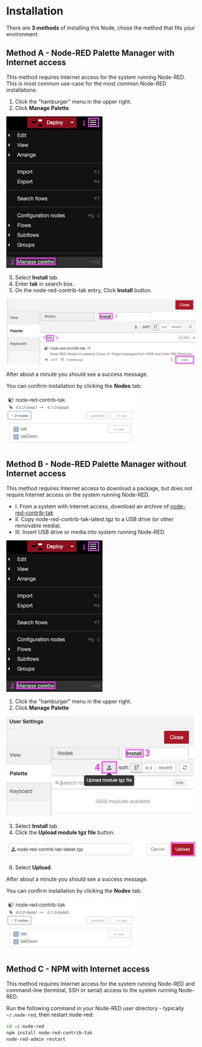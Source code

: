 # Installation

There are **3 methods** of installing this Node, chose the method that fits your environment.

## Method A - Node-RED Palette Manager with Internet access

This method requires Internet access for the system running Node-RED. This is most common use-case for the most common Node-RED installations.

1. Click the "hamburger" menu in the upper right.
2. Click **Manage Palette**.

![Method A 1](install/gui_install1.png)

<ol start=3>
  <li>Select <strong>Install</strong> tab.</li>
  <li>Enter <strong>tak</strong> in search box.</li>
  <li>On the node-red-contrib-tak entry, Click <strong>Install</strong> button.</li>
</ol>

![Method A 2](install/gui_install2.png)

After about a minute you should see a success message.

You can confirm installation by clicking the **Nodes** tab:

![Method B 3](install/tak-palette-nodes.png)

## Method B - Node-RED Palette Manager without Internet access

This method requires Internet access to download a package, but does not require Internet access on the system running Node-RED.

- I. From a system with Internet access, download an archive of [node-red-contrib-tak](https://github.com/snstac/node-red-contrib-tak/releases/latest/download/node-red-contrib-tak-latest.tgz)
- II. Copy node-red-contrib-tak-latest.tgz to a USB drive (or other removable media).
- III. Insert USB drive or media into system running Node-RED.

![Method B 1](install/manage-palette.png)

<ol start=1>
  <li>Click the "hamburger" menu in the upper right.</li>
  <li>Click <strong>Manage Palette</strong></li>
</ol>

![Method B 2](install/tak-palette-install-upload.png)

<ol start=3>
  <li>Select <strong>Install</strong> tab.</li>
  <li>Click the <strong>Upload module tgz file</strong> button.</li>
</ol>

![Method B 3](install/tak-palette-install-upload-upload.png)

<ol start=6>
  <li>Select <strong>Upload</strong>.</li>
</ol>

After about a minute you should see a success message.

You can confirm installation by clicking the **Nodes** tab:

![Method B 3](install/tak-palette-nodes.png)

## Method C - NPM with Internet access

This method requires Internet access for the system running Node-RED and command-line (terminal, SSH or serial) access to the system running Node-RED.

Run the following command in your Node-RED user directory - typically `~/.node-red`, then restart node-red:

```bash
cd ~/.node-red
npm install node-red-contrib-tak
node-red-admin restart
```
